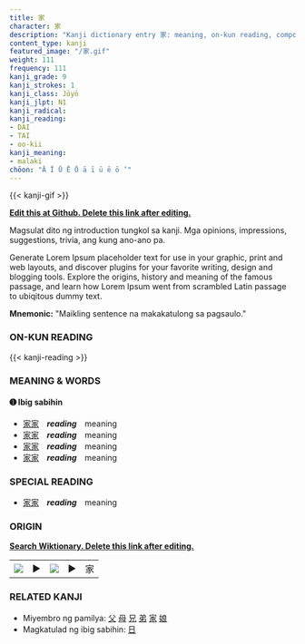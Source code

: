 ```yaml
---
title: 家
character: 家
description: "Kanji dictionary entry 家: meaning, on-kun reading, compounds, origin, related kanji"
content_type: kanji
featured_image: "/家.gif"
weight: 111
frequency: 111
kanji_grade: 9
kanji_strokes: 1
kanji_class: Jōyō
kanji_jlpt: N1
kanji_radical: 
kanji_reading: 
- DAI
- TAI
- oo-kii
kanji_meaning:
- malaki
chōon: "Ā Ī Ū Ē Ō ā ī ū ē ō ’"
---
```

[//]: # (Don't edit the line below. Kanji animated GIF code is automatically generated.)
{{< kanji-gif >}}

[//]: # (Edit below this line.)

**[Edit this at Github. Delete this link after editing.](https://github.com/tim0g/tim/tree/main/content/kanji/家/index.md)**

Magsulat dito ng introduction tungkol sa kanji. Mga opinions, impressions, suggestions, trivia, ang kung ano-ano pa.

Generate Lorem Ipsum placeholder text for use in your graphic, print and web layouts, and discover plugins for your favorite writing, design and blogging tools. Explore the origins, history and meaning of the famous passage, and learn how Lorem Ipsum went from scrambled Latin passage to ubiqitous dummy text.
 
**Mnemonic:** "Maikling sentence na makakatulong sa pagsaulo."

### ON-KUN READING

[//]: # (Don't edit the line below. ON-KUN READING code is automatically generated.)
{{< kanji-reading >}}

### MEANING & WORDS

#### ➊ **Ibig sabihin**
  - [家](../家)[家](../家)　***reading***　meaning
  - [家](../家)[家](../家)　***reading***　meaning
  - [家](../家)[家](../家)　***reading***　meaning
  - [家](../家)[家](../家)　***reading***　meaning

### SPECIAL READING
  - [家](../家)[家](../家)　***reading***　meaning

### ORIGIN

**[Search Wiktionary. Delete this link after editing.](https://wiktionary.org/wiki/家)**
<table class="kanji-table"><tr><td>
<img src="60px-家-bronze.svg.png">
</td><td>▶</td><td>
<img src="60px-家-oracle.svg.png">
</td><td>▶</td>
<td class="kanji-origin">家</td>
</tr></table>

### RELATED KANJI
- Miyembro ng pamilya: [父](../父) [母](../母) [兄](../兄) [弟](../弟) [家](../家) [娘](../娘)
- Magkatulad ng ibig sabihin: [日](../日)
